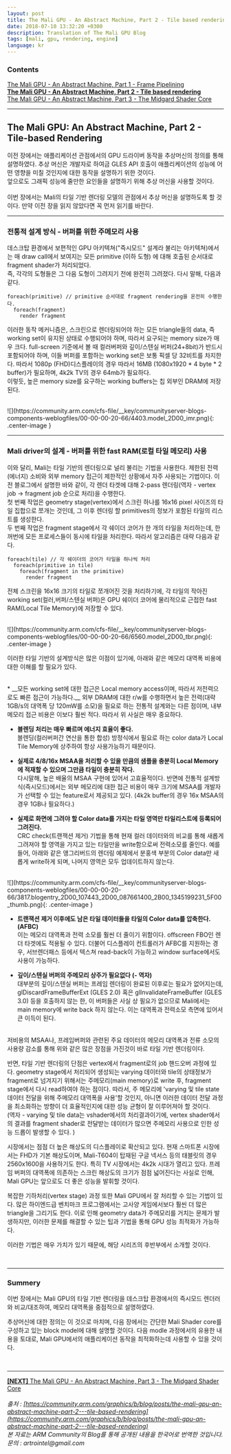 ```yaml
---
layout: post
title: The Mali GPU - An Abstract Machine, Part 2 - Tile based rendering
date: 2018-07-10 13:32:20 +0300
description: Translation of The Mali GPU Blog
tags: [mali, gpu, rendering, engine]
language: kr
---
```

### Contents
[The Mali GPU - An Abstract Machine, Part 1 - Frame Pipelining](http://artrointel.github.io/mali-gpu-1)  
**[The Mali GPU - An Abstract Machine, Part 2 - Tile based rendering](http://artrointel.github.io/mali-gpu-2)**  
[The Mali GPU - An Abstract Machine, Part 3 - The Midgard Shader Core](http://artrointel.github.io/mali-gpu-3)  

----------------------------------------------------------------------------------------------------------------------------------

## The Mali GPU: An Abstract Machine, Part 2 - Tile-based Rendering  
  
  이전 장에서는 애플리케이션 관점에서의 GPU 드라이버 동작을 추상머신의 정의를 통해 설명하였다.
  추상 머신은 개발자로 하여금 GLES API 호출이 애플리케이션의 성능에 어떤 영향을 미칠 것인지에 대한 동작을 설명하기 위한 것이다.  
  앞으로도 그래픽 성능에 줄만한 요인들을 설명하기 위해 추상 머신을 사용할 것이다.  
<br>
  이번 장에서는 Mali의 타일 기반 렌더링 모델의 관점에서 추상 머신을 설명하도록 할 것이다. 만약 이전 장을 읽지 않았다면 꼭 먼저 읽기를 바란다.
<br>

----------------------------------------------------------------------------------------------------------------------------------

### 전통적 설계 방식 - 버퍼를 위한 주메모리 사용
  
  데스크탑 환경에서 보편적인 GPU 아키텍쳐("즉시모드" 설계라 불리는 아키텍쳐)에서는 매 draw call에서 보여지는 모든 primitive (이하 도형)
  에 대해 호출된 순서대로 fragment shader가 처리되었다.  
  즉, 각각의 도형들은 그 다음 도형이 그려지기 전에 완전히 그려졌다. 다시 말해, 다음과 같다.
  
```
foreach(primitive) // primitive 순서대로 fragment rendering을 온전히 수행한다.
  foreach(fragment)
    render fragment
```
  
  이러한 동작 메커니즘은, 스크린으로 렌더링되어야 하는 모든 triangle들의 data, 즉 working set이 유지된 상태로 수행되어야 하며, 따라서 요구되는 
  memory size가 매우 크다. full-screen 기준에서 볼 때 컬러버퍼와 깊이/스텐실 버퍼(24+8bit)가 반드시 포함되어야 하며, 이들 버퍼를 포함하는 
  working set은 보통 픽셀 당 32비트를 차지한다. 따라서 1080p (FHD)디스플레이의 경우 따라서 16MB (1080x1920 * 4 byte * 2 buffer)가 필요하며, 
  4k2k TV의 경우 64mb가 필요하다.  
  이렇듯, 높은 memory size를 요구하는 working buffers는 칩 외부인 DRAM에 저장된다.  
  
<br>
![](https://community.arm.com/cfs-file/__key/communityserver-blogs-components-weblogfiles/00-00-00-20-66/4403.model_2D00_imr.png){: .center-image }
<br>
  

----------------------------------------------------------------------------------------------------------------------------------

### Mali driver의 설계 - 버퍼를 위한 fast RAM(로컬 타일 메모리) 사용
  
  이와 달리, Mali는 타일 기반의 렌더링으로 널리 불리는 기법을 사용한다. 제한된 전력(에너지) 소비와 외부 memory 접근이 제한적인 상황에서
  자주 사용되는 기법이다. 이전 블로그에서 설명한 바와 같이, 각 렌더 타겟에 대해 2-pass 렌더링(역자 - vertex job -> fragment job 순으로 처리)을
  수행한다.  
  첫 번째 작업은 geometry stage(vertex)에서 스크린 하나를 16x16 pixel 사이즈의 타일 집합으로 쪼개는 것인데, 그 이후 렌더링 할 primitives의 정보가 
  포함된 타일의 리스트를 생성한다.  
  두 번째 작업은 fragment stage에서 각 쉐이더 코어가 한 개의 타일을 처리하는데, 한꺼번에 모든 프로세스들이 동시에 타일을 처리한다. 따라서 
  알고리즘은 대략 다음과 같다.
  
```
foreach(tile) // 각 쉐이더의 코어가 타일을 하나씩 처리
  foreach(primitive in tile)
    foreach(fragment in the primitive)
      render fragment
```
  
  전체 스크린을 16x16 크기의 타일로 쪼개어진 것을 처리하기에, 각 타일의 작아진 working set(컬러,버퍼/스텐실 버퍼)은 GPU 쉐이더 코어에 물리적으로 
  근접한 fast RAM(Local Tile Memory)에 저장할 수 있다.
  
<br>
![](https://community.arm.com/cfs-file/__key/communityserver-blogs-components-weblogfiles/00-00-00-20-66/6560.model_2D00_tbr.png){: .center-image }
<br>
  
  이러한 타일 기반의 설계방식은 많은 이점이 있기에, 아래와 같은 메모리 대역폭 비용에 대한 이해를 할 필요가 있다.
  
<br>
  * __모든 working set에 대한 접근은 Local memory access이며, 따라서 저전력으로도 빠른 접근이 가능하다.__  
  외부 DRAM에 대한 r/w를 수행하면서 높은 전력(대략 1GB/s의 대역폭 당 120mW를 소모)을 필요로 하는 전통적 설계와는 다른 점이며, 내부 메모리 접근 비용은
  이보다 훨씬 적다. 따라서 위 사실은 매우 중요하다.
  
  * __블렌딩 처리는 매우 빠르며 에너지 효율이 좋다.__  
  블렌딩(컬러버퍼간 연산을 통한 합성) 방정식에서 필요로 하는 color data가 Local Tile Memory에 상주하여 항상 사용가능하기 때문이다.
  
  * __실제로 4/8/16x MSAA을 처리할 수 있을 만큼의 샘플을 충분히 Local Memory에 적재할 수 있으며 그만큼 타일이 충분히 작다.__  
  다시말해, 높은 배율의 MSAA 구현에 있어서 고효율적이다. 반면에 전통적 설계방식(즉시모드)에서는 외부 메모리에 대한 접근 비용이 매우 크기에 MSAA를
  개발자가 선택할 수 있는 feature로서 제공되고 있다. (4k2k buffer의 경우 16x MSAA의 경우 1GB나 필요하다.)
  
  * __실제로 화면에 그려야 할 Color data를 가지는 타일 영역만 타일리스트에 등록되어 그려진다.__  
  CRC check(트랜잭션 제거) 기법을 통해 현재 컬러 데이터와의 비교를 통해 새롭게 그려져야 할 영역을 가지고 있는 타일만을 write함으로써
  전력소모를 줄인다. 예를 들어, 아래와 같은 앵그리버드의 렌더링 예제에서 분홍색 부분의 Color data만 새롭게 write하게 되며, 나머지 영역은 모두 
  업데이트하지 않는다.
  
<br>
![](https://community.arm.com/cfs-file/__key/communityserver-blogs-components-weblogfiles/00-00-00-20-66/3817.blogentry_2D00_107443_2D00_087661400_2B00_1345199231_5F00_thumb.png){: .center-image }
<br>
  
  * __트랜잭션 제거 이후에도 남은 타일 데이터들을 타일의 Color data를 압축한다.(AFBC)__  
  이는 메모리 대역폭과 전력 소모를 훨씬 더 줄이기 위함이다. offscreen FBO인 렌더 타겟에도 적용될 수 있다. 더불어 디스플레이 컨트롤러가 AFBC를 지원하는 경우,
  서브렌더패스 등에서 텍스쳐 read-back이 가능하고 window surface에서도 사용이 가능하다.
  
  * __깊이/스텐실 버퍼의 주메모리 상주가 필요없다 (- 역자)__  
  대부분의 깊이/스텐실 버퍼는 프레임 렌더링이 완료된 이후로는 필요가 없어지는데, glDiscardFrameBufferExt (GLES 2.0) 혹은 glInvalidateFrameBuffer (GLES 3.0) 등을
  호출하지 않는 한, 이 버퍼들은 사실 상 필요가 없으므로 Mali에서는 main memory에 write back 하지 않는다. 이는 대역폭과 전력소모 측면에 있어서 큰 이득이 된다.
<br><br>
  
  저비용의 MSAA나, 프레임버퍼와 관련된 주요 데이터의 메모리 대역폭과 전류 소모의 사용량 감소를 통해 위와 같은 많은 장점을 가진것이 바로 타일 기반 렌더링이다.
  
  반면, 타일 기반 렌더링의 단점은 vertex에서 fragment로의 job 핸드오버 과정에 있다. geometry stage에서 처리되어 생성되는 varying 데이터와 tile의 상태정보가
  fragment로 넘겨지기 위해서는 주메모리(main memory)로 write 후, fragment stage에서 다시 read하여야 하는 점이다. 따라서, 주 메모리에 'varying 및 tile state 데이터 
  전달을 위해 주메모리 대역폭을 사용'할 것인지, 아니면 이러한 데이터 전달 과정을 최소화하는 방향이 더 효율적인지에 대한 성능 균형이 잘 이루어져야 할 것이다.  
  (역자 - varying 및 tile data는 vshader에서의 처리결과이기에, vertex shader에서의 결과를 fragment shader로 전달받는 데이터가 많으면 주메모리 사용으로 인한 
  성능 드롭이 발생할 수 있다. )  
  
  시장에서는 점점 더 높은 해상도의 디스플레이로 확산되고 있다. 현재 스마트폰 시장에서는 FHD가 기본 해상도이며, Mali-T604이 탑재된 구글 넥서스 등의 태블릿의 경우 
  2560x1600을 사용하기도 한다. 특히 TV 시장에서는 4k2k 시대가 열리고 있다. 프레임 버퍼의 대역폭에 의존하는 스크린 해상도의 크기가 점점 넓어진다는 사실로 인해,
  Mali GPU는 앞으로도 더 좋은 성능을 발휘할 것이다.  
  
  복잡한 기하처리(vertex stage) 과정 또한 Mali GPU에서 잘 처리할 수 있는 기법이 있다. 많은 하이엔드급 벤치마크 프로그램에서는 고사양 게임에서보다 훨씬 더 많은
  triangle을 그리기도 한다. 이로 인해 geometry data가 주메모리를 거치는 문제가 발생하지만, 이러한 문제를 해결할 수 있는 팁과 기법을 통해 GPU 성능 최적화가 가능하다.
  
  이러한 기법은 매우 가치가 있기 때문에, 해당 시리즈의 후반부에서 소개할 것이다.
  
<br>

----------------------------------------------------------------------------------------------------------------------------------

### Summery
  
  이번 장에서는 Mali GPU의 타일 기반 렌더링을 데스크탑 환경에서의 즉시모드 렌더러와 비교/대조하여, 메모리 대역폭을 중점적으로 설명하였다.
  
  추상머신에 대한 정의는 이 것으로 마치며, 다음 장에서는 간단한 Mali Shader core를 구성하고 있는 block model에 대해 설명할 것이다.
  다음 modle 과정에서의 유용한 내용을 토대로, Mali GPU에서의 애플리케이션 동작을 최적화하는데 사용할 수 있을 것이다.
  
<br>
  
----------------------------------------------------------------------------------------------------------------------------------

[**[NEXT]** The Mali GPU - An Abstract Machine, Part 3 - The Midgard Shader Core](http://artrointel.github.io/mali-gpu-3)  
<br>
_출처 : [https://community.arm.com/graphics/b/blog/posts/the-mali-gpu-an-abstract-machine-part-2---tile-based-rendering](https://community.arm.com/graphics/b/blog/posts/the-mali-gpu-an-abstract-machine-part-2---tile-based-rendering)_  
_본 자료는 ARM Community의 Blog를 통해 공개된 내용을 한국어로 번역한 것입니다._  
_문의 : artrointel@gmail.com_  
<br>

